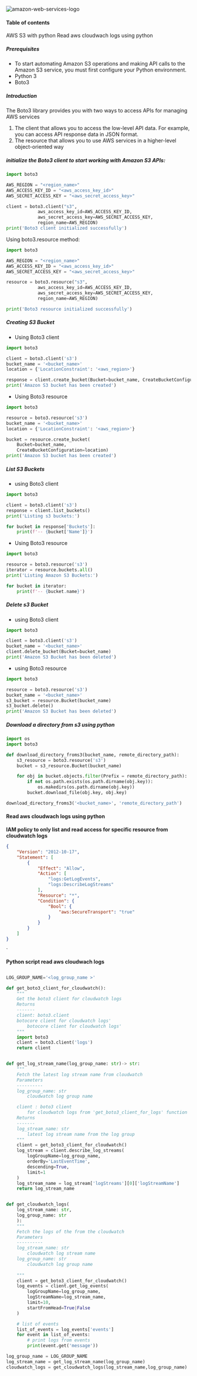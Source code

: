 ![amazon-web-services-logo](https://user-images.githubusercontent.com/93520937/182449474-8ae7c2ec-bfbb-453a-95a4-98784b95944d.png)

#### Table of contents

AWS S3 with python
Read aws cloudwach logs using python

##### Prerequisites

* To start automating Amazon S3 operations and making API calls to the Amazon S3 service, you must first configure your Python environment.
* Python 3
* Boto3

##### Introduction

The Boto3 library provides you with two ways to access APIs for managing AWS services

1. The client that allows you to access the low-level API data. For example, you can access API response data in JSON format.
2. The resource that allows you to use AWS services in a higher-level object-oriented way


##### initialize the Boto3 client to start working with Amazon S3 APIs:

```py
import boto3

AWS_REGION = "<region_name>"
AWS_ACCESS_KEY_ID = "<aws_access_key_id>"
AWS_SECRET_ACCESS_KEY = "<aws_secret_access_key>"

client = boto3.client("s3",
            aws_access_key_id=AWS_ACCESS_KEY_ID,
            aws_secret_access_key=AWS_SECRET_ACCESS_KEY, 
            region_name=AWS_REGION)
print('Boto3 client initialized successfully')
```

Using boto3.resource method:

```py
import boto3

AWS_REGION = "<region_name>"
AWS_ACCESS_KEY_ID = "<aws_access_key_id>"
AWS_SECRET_ACCESS_KEY = "<aws_secret_access_key>"

resource = boto3.resource("s3",
            aws_access_key_id=AWS_ACCESS_KEY_ID,
            aws_secret_access_key=AWS_SECRET_ACCESS_KEY, 
            region_name=AWS_REGION)

print('Boto3 resource initialized successfully')
```


##### Creating S3 Bucket

* Using Boto3 client

```py
import boto3

client = boto3.client('s3')
bucket_name = '<bucket_name>'
location = {'LocationConstraint': '<aws_region>'}

response = client.create_bucket(Bucket=bucket_name, CreateBucketConfiguration=location)
print('Amazon S3 bucket has been created')

```


<!--creating a s3 bucket using Boto3 resource -->
* Using Boto3 resource

```py
import boto3

resource = boto3.resource('s3')
bucket_name = '<bucket_name>'
location = {'LocationConstraint': '<aws_region>'}

bucket = resource.create_bucket(
    Bucket=bucket_name,
    CreateBucketConfiguration=location)
print('Amazon S3 bucket has been created')
```

<!--List the s3 buckets using Boto3 client -->
##### List S3 Buckets 

* using Boto3 client

```py
import boto3

client = boto3.client('s3')
response = client.list_buckets()
print('Listing s3 buckets:')

for bucket in response['Buckets']:
    print(f'-- {bucket['Name']}')
```

<!--List the s3 buckets using Boto3 resource -->
* Using Boto3 resource

```py
import boto3

resource = boto3.resource('s3')
iterator = resource.buckets.all()
print('Listing Amazon S3 Buckets:')

for bucket in iterator:
    print(f'-- {bucket.name}')
```

 <!-- Delete s3 Bucket using Boto3 client-->
##### Delete s3 Bucket

* using Boto3 client

```py
import boto3

client = boto3.client('s3')
bucket_name = '<bucket_name>'
client.delete_bucket(Bucket=bucket_name)
print('Amazon S3 Bucket has been deleted')
```

<!-- Delete s3 Bucket using Boto3 resource-->

* using Boto3 resource

```py
import boto3

resource = boto3.resource('s3')
bucket_name = '<bucket_name>'
s3_bucket = resource.Bucket(bucket_name)
s3_bucket.delete()
print('Amazon S3 Bucket has been deleted')
```


##### Download a directory from s3 using python

```py
import os 
import boto3

def download_directory_froms3(bucket_name, remote_directory_path):
    s3_resource = boto3.resource('s3')
    bucket = s3_resource.Bucket(bucket_name)

    for obj in bucket.objects.filter(Prefix = remote_directory_path):
        if not os.path.exists(os.path.dirname(obj.key)):
            os.makedirs(os.path.dirname(obj.key))
        bucket.download_file(obj.key, obj.key)

download_directory_froms3('<bucket_name>', 'remote_directory_path')
```

#### Read aws cloudwach logs using python

**IAM policy to only list and read access for specific resource from cloudwatch logs**

```json
{
    "Version": "2012-10-17",
    "Statement": [
        {
            "Effect": "Allow",
            "Action": [
                "logs:GetLogEvents",
                "logs:DescribeLogStreams"
            ],
            "Resource": "*",
            "Condition": {
                "Bool": {
                    "aws:SecureTransport": "true"
                }
            }
        }
    ]
}
```
`

**Python script read aws cloudwach logs** 

```py

LOG_GROUP_NAME='<log_group_name >'

def get_boto3_client_for_cloudwatch():
    """
    Get the boto3 client for cloudwatch logs
    Returns
    -------
    client: boto3.client
    botocore client for cloudwatch logs'  
        botocore client for cloudwatch logs'  
    """
    import boto3
    client = boto3.client('logs')
    return client


def get_log_stream_name(log_group_name: str)-> str:
    """
    Fetch the latest log stream name from cloudwatch
    Parameters
    ----------
    log_group_name: str
        cloudwatch log group name

    client : boto3 client
        for cloudwatch logs from 'get_boto3_client_for_logs' function
    Returns
    -------
    log_stream_name: str 
        latest log stream name from the log group
    """
    client = get_boto3_client_for_cloudwatch()
    log_stream = client.describe_log_streams(
        logGroupName=log_group_name,
        orderBy='LastEventTime', 
        descending=True,
        limit=1  
    )
    log_stream_name = log_stream['logStreams'][0]['logStreamName']
    return log_stream_name


def get_cloudwatch_logs(
    log_stream_name: str,
    log_group_name: str
    ):
    """
    Fetch the logs of the from the cloudwatch 
    Parameters
    ----------
    log_stream_name: str
        cloudwatch log stream name
    log_group_name: str
        cloudwatch log group name
    
    """
    client = get_boto3_client_for_cloudwatch()
    log_events = client.get_log_events(
        logGroupName=log_group_name,
        logStreamName=log_stream_name,
        limit=10,
        startFromHead=True|False
    )

    # list of events
    list_of_events = log_events['events']
    for event in list_of_events:
        # print logs from events
        print(event.get('message'))

log_group_name = LOG_GROUP_NAME
log_stream_name = get_log_stream_name(log_group_name)
cloudwatch_logs = get_cloudwatch_logs(log_stream_name,log_group_name)
```